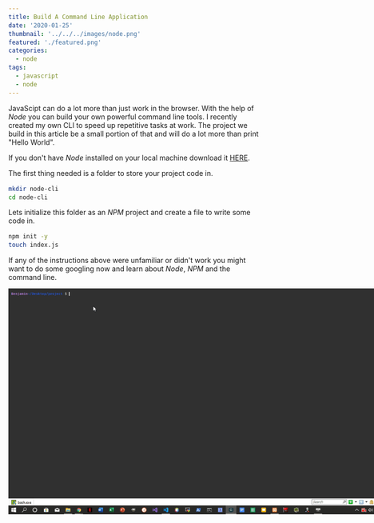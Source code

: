 ```yaml
---
title: Build A Command Line Application
date: '2020-01-25'
thumbnail: '../../../images/node.png'
featured: './featured.png'
categories:
  - node
tags:
  - javascript
  - node
---
```


JavaScipt can do a lot more than just work in the browser. With the help of _Node_ you can build your own powerful command line tools. I recently created my own CLI to speed up repetitive tasks at work. The project we build in this article be a small portion of that and will do a lot more than print "Hello World".

If you don't have _Node_ installed on your local machine download it [HERE](https://nodejs.org/en/).

The first thing needed is a folder to store your project code in.

```bash
mkdir node-cli
cd node-cli
```

Lets initialize this folder as an _NPM_ project and create a file to write some code in.

```bash
npm init -y
touch index.js
```

If any of the instructions above were unfamiliar or didn't work you might want to do some googling now and learn about _Node_, _NPM_ and the command line.

<img src="intro.gif" style="max-width:800px;" />
